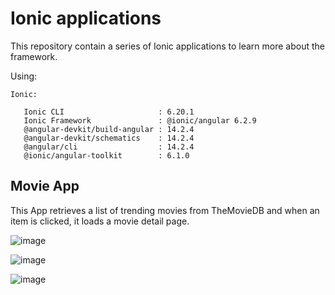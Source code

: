 # Ionic applications

This repository contain a series of Ionic applications to learn more about the framework.

Using:

```
Ionic:

   Ionic CLI                     : 6.20.1
   Ionic Framework               : @ionic/angular 6.2.9
   @angular-devkit/build-angular : 14.2.4
   @angular-devkit/schematics    : 14.2.4
   @angular/cli                  : 14.2.4
   @ionic/angular-toolkit        : 6.1.0
```

## Movie App

This App retrieves a list of trending movies from TheMovieDB and when an item is clicked, it loads a movie detail page.

![image](https://user-images.githubusercontent.com/27434068/193203475-e7d3a877-cf7e-4272-8ead-401a307c90b0.png)

![image](https://user-images.githubusercontent.com/27434068/193203723-525eafcd-2314-4bcd-8cac-53ed5ecb8b2e.png)

![image](https://user-images.githubusercontent.com/27434068/193203642-acf36bd3-f274-4d8c-90a9-f8d1957defbf.png)
